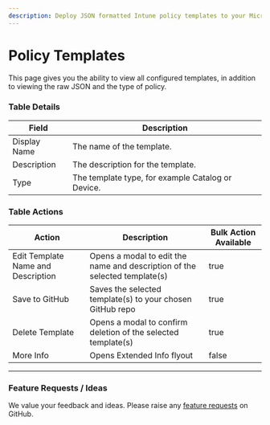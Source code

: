 ```yaml
---
description: Deploy JSON formatted Intune policy templates to your Microsoft 365 tenants.
---
```


# Policy Templates

This page gives you the ability to view all configured templates, in addition to viewing the raw JSON and the type of policy.

### Table Details <a href="#listmempolicytemplates-details" id="listmempolicytemplates-details"></a>

| Field        | Description                                       |
| ------------ | ------------------------------------------------- |
| Display Name | The name of the template.                         |
| Description  | The description for the template.                 |
| Type         | The template type, for example Catalog or Device. |

### Table Actions <a href="#listmempolicytemplates-actions" id="listmempolicytemplates-actions"></a>

<table><thead><tr><th>Action</th><th>Description</th><th data-type="checkbox">Bulk Action Available</th></tr></thead><tbody><tr><td>Edit Template Name and Description</td><td>Opens a modal to edit the name and description of the selected template(s)</td><td>true</td></tr><tr><td>Save to GitHub</td><td>Saves the selected template(s) to your chosen GitHub repo</td><td>true</td></tr><tr><td>Delete Template</td><td>Opens a modal to confirm deletion of the selected template(s)</td><td>true</td></tr><tr><td>More Info</td><td>Opens Extended Info flyout</td><td>false</td></tr></tbody></table>

***

### Feature Requests / Ideas

We value your feedback and ideas. Please raise any [feature requests](https://github.com/KelvinTegelaar/CIPP/issues/new?assignees=\&labels=enhancement%2Cno-priority\&projects=\&template=feature.yml\&title=%5BFeature+Request%5D%3A+) on GitHub.
